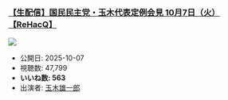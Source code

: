 ### [【生配信】国民民主党・玉木代表定例会見 10月7日（火）【ReHacQ】](https://www.youtube.com/watch?v=u2NKebLdq1c)
[![](https://img.youtube.com/vi/u2NKebLdq1c/sddefault.jpg)](https://www.youtube.com/watch?v=u2NKebLdq1c)
-   公開日: 2025-10-07
-   視聴数: 47,799
-   **いいね数: 563**
-   出演者: [玉木雄一郎](/rehacq_fan/people/玉木雄一郎 "wikilink")
